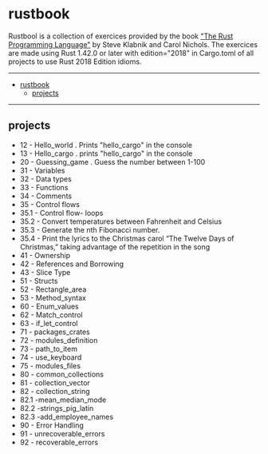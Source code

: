 # rustbook
Rustbool is a collection of exercices provided by the book ["The Rust Programming Language"](https://doc.rust-lang.org/book/title-page.html) by Steve Klabnik and Carol Nichols.
The exercices are made using Rust 1.42.0 or later with edition="2018" in Cargo.toml of all projects to use Rust 2018 Edition idioms. 

----
- [rustbook](#rustbook)
  - [projects](#projects)

----

## projects

- 12 - Hello_world . Prints "hello_cargo" in the console
- 13 - Hello_cargo . prints "hello_cargo" in the console
- 20 - Guessing_game . Guess the number between 1-100
- 31 - Variables
- 32 - Data types
- 33 - Functions
- 34 - Comments
- 35 - Control flows
- 35.1 - Control flow- loops
- 35.2 - Convert temperatures between Fahrenheit and Celsius
- 35.3 - Generate the nth Fibonacci number.
- 35.4 - Print the lyrics to the Christmas carol “The Twelve Days of Christmas,” taking advantage of the repetition in the song
- 41 - Ownership
- 42 - References and Borrowing
- 43 - Slice Type
- 51 - Structs
- 52 - Rectangle_area
- 53 - Method_syntax
- 60 - Enum_values
- 62 - Match_control
- 63 - if_let_control
- 71 - packages_crates
- 72 - modules_definition
- 73 - path_to_item
- 74 - use_keyboard
- 75 - modules_files
- 80 - common_collections
- 81 - collection_vector
- 82 - collection_string
- 82.1 -mean_median_mode
- 82.2 -strings_pig_latin
- 82.3 -add_employee_names
- 90 - Error Handling
- 91 - unrecoverable_errors
- 92 - recoverable_errors





